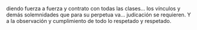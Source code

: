 diendo fuerza a fuerza y contrato con todas las clases... los vínculos y demás solemnidades que para su perpetua va... judicación se requieren. Y a la observación y cumplimiento de todo lo respetado y respetado.